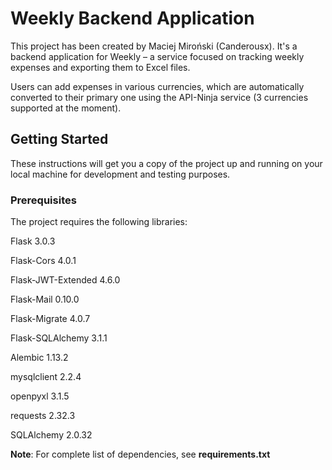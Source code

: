 # Weekly Backend Application
This project has been created by Maciej Miroński (Canderousx).
It's a backend application for Weekly – a service focused on tracking weekly expenses and exporting them to Excel files. 

Users can add expenses in various currencies, which are automatically converted to their primary one using the API-Ninja service (3 currencies supported at the moment).


## Getting Started

These instructions will get you a copy of the project up and running on your local machine for development and testing purposes.

### Prerequisites

The project requires the following libraries:

Flask 3.0.3

Flask-Cors 4.0.1 

Flask-JWT-Extended 4.6.0 

Flask-Mail 0.10.0 

Flask-Migrate 4.0.7 

Flask-SQLAlchemy 3.1.1

Alembic 1.13.2

mysqlclient 2.2.4

openpyxl 3.1.5 

requests 2.32.3

SQLAlchemy 2.0.32

**Note**: For complete list of dependencies, see **requirements.txt**






